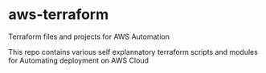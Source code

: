 # aws-terraform
Terraform files and projects for AWS Automation

This repo contains various self explannatory terraform scripts and modules for Automating deployment on AWS Cloud
